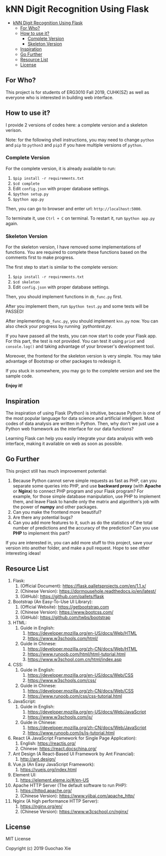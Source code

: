 # kNN Digit Recognition Using Flask

- [kNN Digit Recognition Using Flask](#knn-digit-recognition-using-flask)
  - [For Who?](#for-who)
  - [How to use it?](#how-to-use-it)
    - [Complete Version](#complete-version)
    - [Skeleton Version](#skeleton-version)
  - [Inspiration](#inspiration)
  - [Go Further](#go-further)
  - [Resource List](#resource-list)
  - [License](#license)


## For Who?

This project is for students of ERG3010 Fall 2019, CUHK(SZ) as well as everyone who is interested in building web interface.

## How to use it?

I provide 2 versions of codes here: a complete version and a skeleton verison.

Note: for the following shell instructions, you may need to change `python` and `pip` to `python3` and `pip3` if you have multiple versions of `python`.

### Complete Version

For the complete version, it is already available to run:

1. `$pip install -r requirements.txt`
2. `$cd complete`
3. Edit `config.json` with proper database settings.
4. `$python setup.py`
5. `$python app.py`

Then, you can go to browser and enter url: `http://localhost:5000`.

To terminate it, use `Ctrl + C` on terminal. To restart it, run `$python app.py` again.

### Skeleton Version

For the skeleton version, I have removed some implementations of functions. You are required to complete these functions based on the comments first to make progress.

The first step to start is similar to the complete version:

1. `$pip install -r requirements.txt`
2. `$cd skeleton`
3. Edit `config.json` with proper database settings.

Then, you should implement functions in `db_func.py` first. 

After you implement them, run `$python test.py` and some tests will be PASSED!

After implementing `db_func.py`, you should implement `knn.py` now. You can also check your progress by running `$python test.py$.

If you have passed all the tests, you can now start to code your Flask app. For this part, the test is not provided. You can test it using `print` and `console.log()` and taking advantage of your browser's development tool.

Moreover, the frontend for the skeleton version is very simple. You may take advantage of Bootstrap or other packages to redesign it.

If you stuck in somewhere, you may go to the complete version and see the sample code.

**Enjoy it!**

## Inspiration

The inspiration of using Flask (Python) is intuitive, because Python is one of the most popular language for data science and artificial intelligent. Most codes of data analysis are written in Python. Then, why don't we just use a Python web framework as the interface for our data functions?

Learning Flask can help you easily integrate your data analysis with web interface, making it available on web as soon as possible.


## Go Further

This project still has much improvement potential:

1. Because Python cannot serve simple requests as fast as PHP, can you separate some queries into PHP, and use __backward proxy__ (with **Apache** or **Nginx**) to connect PHP program and your Flask program? For example, for those simple database manipulation, use PHP to implement them, and leave Flask to handle only the matrix and algorithm's job with the power of __numpy__ and other packages.
2. Can you make the frontend more beautiful?
3. Are there any potential bugs?
4. Can you add more features to it, such as do the statistics of the total number of predictions and the accuracy of the prediction? Can you use **PHP** to implement this part?

If you are interested in, you can add more stuff to this project, save your version into another folder, and make a pull request. Hope to see other interesting ideas!

## Resource List

1. Flask:
   1. (Official Document): https://flask.palletsprojects.com/en/1.1.x/
   2. (Chinese Version): https://dormousehole.readthedocs.io/en/latest/
   3. (GitHub): https://github.com/pallets/flask
2. Bootstrap (An Easy-To-Use UI Library):
   1. (Official Website): https://getbootstrap.com
   2. (Chinese Version): https://www.bootcss.com/
   3. (GitHub): https://github.com/twbs/bootstrap
3. HTML:
   1. Guide in English:
      1. https://developer.mozilla.org/en-US/docs/Web/HTML
      2. https://www.w3schools.com/html/
   2. Guide in Chinese:
      1. https://developer.mozilla.org/zh-CN/docs/Web/HTML
      2. https://www.runoob.com/html/html-tutorial.html
      3. https://www.w3school.com.cn/html/index.asp
4. CSS:
   1. Guide in English:
      1. https://developer.mozilla.org/en-US/docs/Web/CSS
      2. https://www.w3schools.com/css/
   2. Guide in Chinese:
      1. https://developer.mozilla.org/zh-CN/docs/Web/CSS
      2. https://www.runoob.com/css/css-tutorial.html
5. JavaScript:
   1. Guide in English:
      1. https://developer.mozilla.org/en-US/docs/Web/JavaScript
      2. https://www.w3schools.com/js/
   2. Guide in Chinese:
      1. https://developer.mozilla.org/zh-CN/docs/Web/JavaScript
      2. https://www.runoob.com/js/js-tutorial.html
6. React (A JavaScript Framework for Single Page Application):
    1. English: https://reactjs.org/
    2. Chinese: https://react.docschina.org/
7. Ant Design (A React-Based UI Framework by Ant Financial):
    1. http://ant.design/
8. Vue.js (An Easy JavaScript Framework):
    1. https://vuejs.org/index.html
9. Element UI:
    1.  https://element.eleme.io/#/en-US
10. Apache HTTP Server (The default software to run PHP):
    1.  https://httpd.apache.org/
    2.  (Chinese Version): https://www.yiibai.com/apache_http/
11. Nginx (A high performance HTTP Server):
    1.  https://nginx.org/en/
    2.  (Chinese Version): https://www.w3cschool.cn/nginx/

## License

MIT License

Copyright (c) 2019 Guochao Xie
